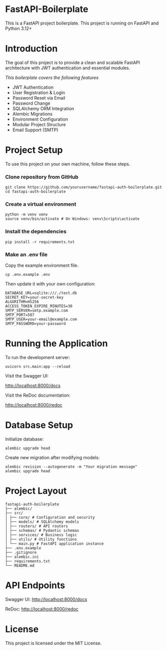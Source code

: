 # FastAPI-Boilerplate

This is a FastAPI project boilerplate.
This project is running on FastAPI and Python 3.12+

# Introduction

The goal of this project is to provide a clean and scalable FastAPI architecture with JWT authentication and essential modules.

_This boilerplate covers the following features_

* JWT Authentication
* User Registration & Login
* Password Reset via Email
* Password Change
* SQLAlchemy ORM Integration
* Alembic Migrations
* Environment Configuration
* Modular Project Structure
* Email Support (SMTP)

# Project Setup

To use this project on your own machine, follow these steps.

### Clone repository from GitHub
```
git clone https://github.com/yourusername/fastapi-auth-boilerplate.git
cd fastapi-auth-boilerplate
```

### Create a virtual environment
```
python -m venv venv
source venv/bin/activate # On Windows: venv\Scripts\activate
```

### Install the dependencies
```
pip install -r requirements.txt
```

### Make an .env file

Copy the example environment file.
```
cp .env.example .env
```

Then update it with your own configuration:

```
DATABASE_URL=sqlite:///./test.db
SECRET_KEY=your-secret-key
ALGORITHM=HS256
ACCESS_TOKEN_EXPIRE_MINUTES=30
SMTP_SERVER=smtp.example.com
SMTP_PORT=587
SMTP_USER=your-email@example.com
SMTP_PASSWORD=your-password
```

# Running the Application

To run the development server:
```
uvicorn src.main:app --reload
```

Visit the Swagger UI:

[http://localhost:8000/docs](http://localhost:8000/docs)

Visit the ReDoc documentation:

[http://localhost:8000/redoc](http://localhost:8000/redoc)

# Database Setup

Initialize database:
```
alembic upgrade head
```

Create new migration after modifying models:

```
alembic revision --autogenerate -m "Your migration message"
alembic upgrade head
```

# Project Layout
```
fastapi-auth-boilerplate
├── alembic/
├── src/
│ ├── core/ # Configuration and security
│ ├── models/ # SQLAlchemy models
│ ├── routers/ # API routers
│ ├── schemas/ # Pydantic schemas
│ ├── services/ # Business logic
│ ├── utils/ # Utility functions
│ └── main.py # FastAPI application instance
├── .env.example
├── .gitignore
├── alembic.ini
├── requirements.txt
└── README.md
```

# API Endpoints

Swagger UI:
[http://localhost:8000/docs](http://localhost:8000/docs)

ReDoc:
[http://localhost:8000/redoc](http://localhost:8000/redoc)


# License
This project is licensed under the MIT License.